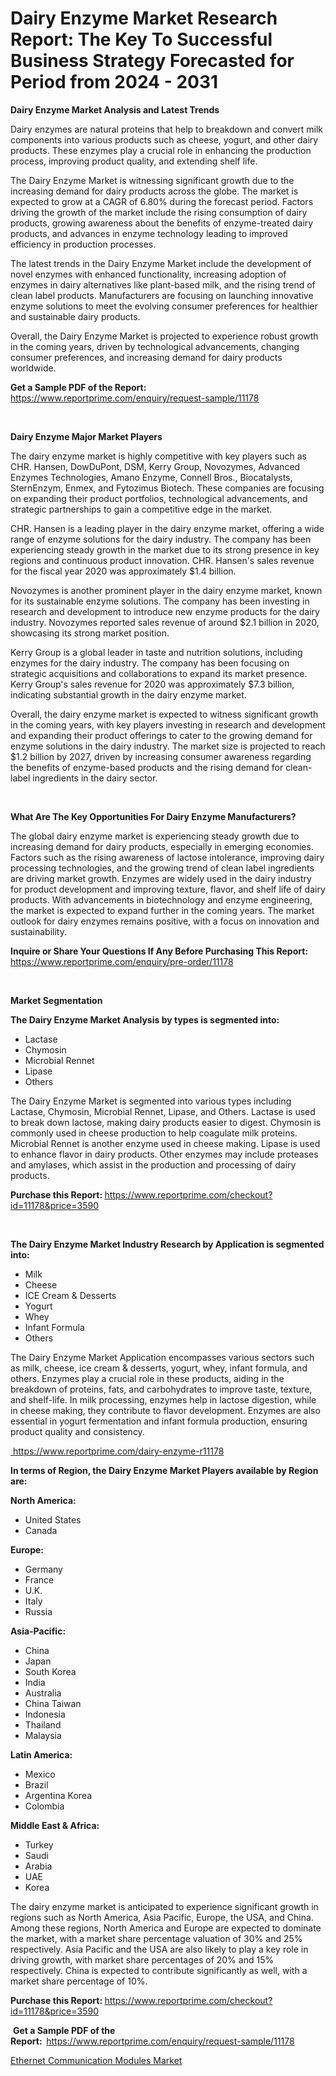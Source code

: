 <p><h1>Dairy Enzyme Market Research Report: The Key To Successful Business Strategy Forecasted for Period from 2024 - 2031</h1></p><p><strong>Dairy Enzyme Market Analysis and Latest Trends</strong></p>
<p><p>Dairy enzymes are natural proteins that help to breakdown and convert milk components into various products such as cheese, yogurt, and other dairy products. These enzymes play a crucial role in enhancing the production process, improving product quality, and extending shelf life.</p><p>The Dairy Enzyme Market is witnessing significant growth due to the increasing demand for dairy products across the globe. The market is expected to grow at a CAGR of 6.80% during the forecast period. Factors driving the growth of the market include the rising consumption of dairy products, growing awareness about the benefits of enzyme-treated dairy products, and advances in enzyme technology leading to improved efficiency in production processes.</p><p>The latest trends in the Dairy Enzyme Market include the development of novel enzymes with enhanced functionality, increasing adoption of enzymes in dairy alternatives like plant-based milk, and the rising trend of clean label products. Manufacturers are focusing on launching innovative enzyme solutions to meet the evolving consumer preferences for healthier and sustainable dairy products.</p><p>Overall, the Dairy Enzyme Market is projected to experience robust growth in the coming years, driven by technological advancements, changing consumer preferences, and increasing demand for dairy products worldwide.</p></p>
<p><strong>Get a Sample PDF of the Report:&nbsp;</strong> <a href="https://www.reportprime.com/enquiry/request-sample/11178">https://www.reportprime.com/enquiry/request-sample/11178</a></p>
<p>&nbsp;</p>
<p><strong>Dairy Enzyme Major Market Players</strong></p>
<p><p>The dairy enzyme market is highly competitive with key players such as CHR. Hansen, DowDuPont, DSM, Kerry Group, Novozymes, Advanced Enzymes Technologies, Amano Enzyme, Connell Bros., Biocatalysts, SternEnzym, Enmex, and Fytozimus Biotech. These companies are focusing on expanding their product portfolios, technological advancements, and strategic partnerships to gain a competitive edge in the market.</p><p>CHR. Hansen is a leading player in the dairy enzyme market, offering a wide range of enzyme solutions for the dairy industry. The company has been experiencing steady growth in the market due to its strong presence in key regions and continuous product innovation. CHR. Hansen's sales revenue for the fiscal year 2020 was approximately $1.4 billion.</p><p>Novozymes is another prominent player in the dairy enzyme market, known for its sustainable enzyme solutions. The company has been investing in research and development to introduce new enzyme products for the dairy industry. Novozymes reported sales revenue of around $2.1 billion in 2020, showcasing its strong market position.</p><p>Kerry Group is a global leader in taste and nutrition solutions, including enzymes for the dairy industry. The company has been focusing on strategic acquisitions and collaborations to expand its market presence. Kerry Group's sales revenue for 2020 was approximately $7.3 billion, indicating substantial growth in the dairy enzyme market.</p><p>Overall, the dairy enzyme market is expected to witness significant growth in the coming years, with key players investing in research and development and expanding their product offerings to cater to the growing demand for enzyme solutions in the dairy industry. The market size is projected to reach $1.2 billion by 2027, driven by increasing consumer awareness regarding the benefits of enzyme-based products and the rising demand for clean-label ingredients in the dairy sector.</p></p>
<p>&nbsp;</p>
<p><strong>What Are The Key Opportunities For Dairy Enzyme Manufacturers?</strong></p>
<p><p>The global dairy enzyme market is experiencing steady growth due to increasing demand for dairy products, especially in emerging economies. Factors such as the rising awareness of lactose intolerance, improving dairy processing technologies, and the growing trend of clean label ingredients are driving market growth. Enzymes are widely used in the dairy industry for product development and improving texture, flavor, and shelf life of dairy products. With advancements in biotechnology and enzyme engineering, the market is expected to expand further in the coming years. The market outlook for dairy enzymes remains positive, with a focus on innovation and sustainability.</p></p>
<p><strong>Inquire or Share Your Questions If Any Before Purchasing This Report:</strong> <a href="https://www.reportprime.com/enquiry/pre-order/11178">https://www.reportprime.com/enquiry/pre-order/11178</a></p>
<p>&nbsp;</p>
<p><strong>Market Segmentation</strong></p>
<p><strong>The Dairy Enzyme Market Analysis by types is segmented into:</strong></p>
<p><ul><li>Lactase</li><li>Chymosin</li><li>Microbial Rennet</li><li>Lipase</li><li>Others</li></ul></p>
<p><p>The Dairy Enzyme Market is segmented into various types including Lactase, Chymosin, Microbial Rennet, Lipase, and Others. Lactase is used to break down lactose, making dairy products easier to digest. Chymosin is commonly used in cheese production to help coagulate milk proteins. Microbial Rennet is another enzyme used in cheese making. Lipase is used to enhance flavor in dairy products. Other enzymes may include proteases and amylases, which assist in the production and processing of dairy products.</p></p>
<p><strong>Purchase this Report:&nbsp;</strong><a href="https://www.reportprime.com/checkout?id=11178&price=3590">https://www.reportprime.com/checkout?id=11178&price=3590</a></p>
<p>&nbsp;</p>
<p><strong>The Dairy Enzyme Market Industry Research by Application is segmented into:</strong></p>
<p><ul><li>Milk</li><li>Cheese</li><li>ICE Cream & Desserts</li><li>Yogurt</li><li>Whey</li><li>Infant Formula</li><li>Others</li></ul></p>
<p><p>The Dairy Enzyme Market Application encompasses various sectors such as milk, cheese, ice cream & desserts, yogurt, whey, infant formula, and others. Enzymes play a crucial role in these products, aiding in the breakdown of proteins, fats, and carbohydrates to improve taste, texture, and shelf-life. In milk processing, enzymes help in lactose digestion, while in cheese making, they contribute to flavor development. Enzymes are also essential in yogurt fermentation and infant formula production, ensuring product quality and consistency.</p></p>
<p><a href="https://www.reportprime.com/dairy-enzyme-r11178">&nbsp;https://www.reportprime.com/dairy-enzyme-r11178</a></p>
<p><strong>In terms of Region, the Dairy Enzyme Market Players available by Region are:</strong></p>
<p>
    <p> <strong> North America: </strong>
        <ul>
            <li>United States</li>
            <li>Canada</li>
        </ul>
        </p> 
    <p> <strong> Europe: </strong>
        <ul>
            <li>Germany</li>
            <li>France</li>
            <li>U.K.</li>
            <li>Italy</li>
            <li>Russia</li>
        </ul>
        </p> 
    <p> <strong> Asia-Pacific: </strong>
        <ul>
            <li>China</li>
            <li>Japan</li>
            <li>South Korea</li>
            <li>India</li>
            <li>Australia</li>
            <li>China Taiwan</li>
            <li>Indonesia</li>
            <li>Thailand</li>
            <li>Malaysia</li>
        </ul>
        </p> 
    <p> <strong> Latin America: </strong>
        <ul>
            <li>Mexico</li>
            <li>Brazil</li>
            <li>Argentina Korea</li>
            <li>Colombia</li>
        </ul>
        </p> 
    <p> <strong> Middle East & Africa: </strong>
        <ul>
            <li>Turkey</li>
            <li>Saudi</li>
            <li>Arabia</li>
            <li>UAE</li>
            <li>Korea</li>
        </ul>
    </p>
    </p>
<p><p>The dairy enzyme market is anticipated to experience significant growth in regions such as North America, Asia Pacific, Europe, the USA, and China. Among these regions, North America and Europe are expected to dominate the market, with a market share percentage valuation of 30% and 25% respectively. Asia Pacific and the USA are also likely to play a key role in driving growth, with market share percentages of 20% and 15% respectively. China is expected to contribute significantly as well, with a market share percentage of 10%.</p></p>
<p><strong>Purchase this Report: </strong><a href="https://www.reportprime.com/checkout?id=11178&price=3590">https://www.reportprime.com/checkout?id=11178&price=3590</a></p>
<p>&nbsp;<strong>Get a Sample PDF of the Report:&nbsp;&nbsp;</strong><a href="https://www.reportprime.com/enquiry/request-sample/11178">https://www.reportprime.com/enquiry/request-sample/11178</a></p>
<p><strong></strong></p>
<p><p><a href="https://fearless-okapi-6c8.notion.site/Decoding-Ethernet-Communication-Modules-Market-Metrics-Market-Share-Trends-and-Growth-Patterns-e6d4a203d40c423691ad90026f2bfa67">Ethernet Communication Modules Market</a></p></p>
